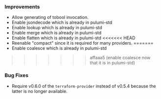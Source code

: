 ### Improvements

- Allow generating of tobool invocation.
- Enable jsondecode which is already in pulumi-std
- Enable lookup which is already in pulumi-std
- Enable merge which is already in pulumi-std
- Enable flatten which is already in pulumi-std
<<<<<<< HEAD
- Reenable "compact" since it is required for many providers.
=======
- Enable coalesce which is already in pulumi-std
>>>>>>> affaaa5 (enable coalesce now that it is in pulumi-std)

### Bug Fixes

 - Require v0.6.0 of the `terraform-provider` instead of v0.5.4 because the latter is no longer available.
